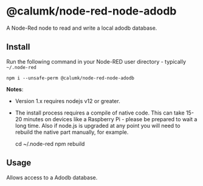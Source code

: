 @calumk/node-red-node-adodb
====================

A Node-Red node to read and write a local adodb database.

Install
-------

Run the following command in your Node-RED user directory - typically `~/.node-red`

    npm i --unsafe-perm @calumk/node-red-node-adodb

**Notes**:

  - Version 1.x requires nodejs v12 or greater.
  - The install process requires a compile of native code. This can take 15-20 minutes on devices like a Raspberry Pi - please be prepared to wait a long time. Also if node.js is upgraded at any point you will need to rebuild the native part manually, for example.

    cd ~/.node-red
    npm rebuild

Usage
-----

Allows access to a Adodb database.
